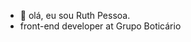 - 👋 olá, eu sou Ruth Pessoa.
- front-end developer at Grupo Boticário





<!---
Rtpessoa/Rtpessoa is a ✨ special ✨ repository because its `README.md` (this file) appears on your GitHub profile.
You can click the Preview link to take a look at your changes.
--->

